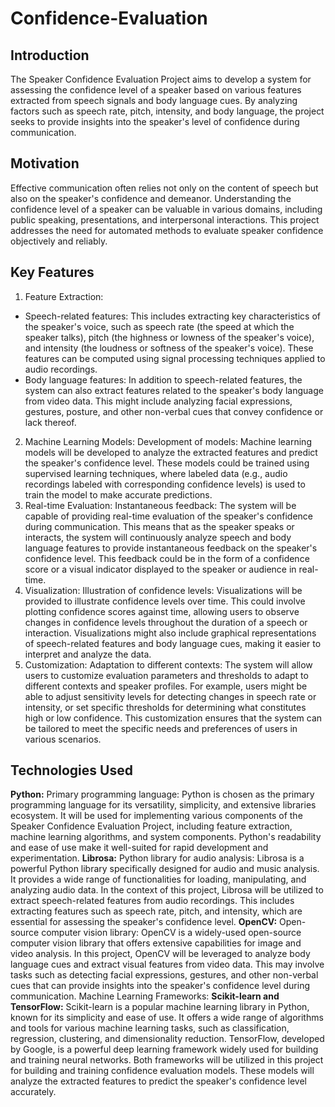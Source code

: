 # Confidence-Evaluation
## Introduction
The Speaker Confidence Evaluation Project aims to develop a system for assessing the confidence level of a speaker based on various features extracted from speech signals and body language cues. By analyzing factors such as speech rate, pitch, intensity, and body language, the project seeks to provide insights into the speaker's level of confidence during communication.
## Motivation
Effective communication often relies not only on the content of speech but also on the speaker's confidence and demeanor. Understanding the confidence level of a speaker can be valuable in various domains, including public speaking, presentations, and interpersonal interactions. This project addresses the need for automated methods to evaluate speaker confidence objectively and reliably.
## Key Features
1. Feature Extraction:
- Speech-related features:
This includes extracting key characteristics of the speaker's voice, such as speech rate (the speed at which the speaker talks), pitch (the highness or lowness of the speaker's voice), and intensity (the loudness or softness of the speaker's voice). These features can be computed using signal processing techniques applied to audio recordings.
- Body language features:
In addition to speech-related features, the system can also extract features related to the speaker's body language from video data. This might include analyzing facial expressions, gestures, posture, and other non-verbal cues that convey confidence or lack thereof.
2. Machine Learning Models:
Development of models: Machine learning models will be developed to analyze the extracted features and predict the speaker's confidence level. These models could be trained using supervised learning techniques, where labeled data (e.g., audio recordings labeled with corresponding confidence levels) is used to train the model to make accurate predictions.
3. Real-time Evaluation:
Instantaneous feedback: The system will be capable of providing real-time evaluation of the speaker's confidence during communication. This means that as the speaker speaks or interacts, the system will continuously analyze speech and body language features to provide instantaneous feedback on the speaker's confidence level. This feedback could be in the form of a confidence score or a visual indicator displayed to the speaker or audience in real-time.
4. Visualization:
Illustration of confidence levels: Visualizations will be provided to illustrate confidence levels over time. This could involve plotting confidence scores against time, allowing users to observe changes in confidence levels throughout the duration of a speech or interaction. Visualizations might also include graphical representations of speech-related features and body language cues, making it easier to interpret and analyze the data.
5. Customization:
Adaptation to different contexts: The system will allow users to customize evaluation parameters and thresholds to adapt to different contexts and speaker profiles. For example, users might be able to adjust sensitivity levels for detecting changes in speech rate or intensity, or set specific thresholds for determining what constitutes high or low confidence. This customization ensures that the system can be tailored to meet the specific needs and preferences of users in various scenarios.
## Technologies Used
**Python:**
Primary programming language: Python is chosen as the primary programming language for its versatility, simplicity, and extensive libraries ecosystem. It will be used for implementing various components of the Speaker Confidence Evaluation Project, including feature extraction, machine learning algorithms, and system components. Python's readability and ease of use make it well-suited for rapid development and experimentation.
**Librosa:**
Python library for audio analysis: Librosa is a powerful Python library specifically designed for audio and music analysis. It provides a wide range of functionalities for loading, manipulating, and analyzing audio data. In the context of this project, Librosa will be utilized to extract speech-related features from audio recordings. This includes extracting features such as speech rate, pitch, and intensity, which are essential for assessing the speaker's confidence level.
**OpenCV:**
Open-source computer vision library: OpenCV is a widely-used open-source computer vision library that offers extensive capabilities for image and video analysis. In this project, OpenCV will be leveraged to analyze body language cues and extract visual features from video data. This may involve tasks such as detecting facial expressions, gestures, and other non-verbal cues that can provide insights into the speaker's confidence level during communication.
Machine Learning Frameworks:
**Scikit-learn and TensorFlow:**
Scikit-learn is a popular machine learning library in Python, known for its simplicity and ease of use. It offers a wide range of algorithms and tools for various machine learning tasks, such as classification, regression, clustering, and dimensionality reduction. TensorFlow, developed by Google, is a powerful deep learning framework widely used for building and training neural networks. Both frameworks will be utilized in this project for building and training confidence evaluation models. These models will analyze the extracted features to predict the speaker's confidence level accurately.




